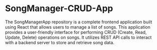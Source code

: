 # SongManager-CRUD-App
The SongManagerApp repository is a complete frontend application built using React that allows users to manage a list of songs. This application provides a user-friendly interface for performing CRUD (Create, Read, Update, Delete) operations on songs. It utilizes REST API calls to interact with a backend server to store and retrieve song data.

